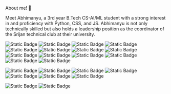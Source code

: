 About me! 👋

Meet Abhimanyu, a 3rd year B.Tech CS-AI/ML student with a strong interest in and proficiency
 with Python, CSS, and JS. Abhimanyu is not only technically skilled but also holds a 
 leadership position as the coordinator of the Srijan technical club at their university.

![Static Badge](https://img.shields.io/badge/Python-blue?style=for-the-badge&logo=python&logoColor=yellow)
![Static Badge](https://img.shields.io/badge/MySQL-%234479A1?style=for-the-badge&logo=mysql&logoColor=white)
![Static Badge](https://img.shields.io/badge/Git-%23F05032?style=for-the-badge&logo=git&logoColor=white)
![Static Badge](https://img.shields.io/badge/Github-%23181717?style=for-the-badge&logo=github&logoColor=white)
![Static Badge](https://img.shields.io/badge/replit-%23F26207?style=for-the-badge&logo=replit&logoColor=white)
![Static Badge](https://img.shields.io/badge/Java-%23000000?style=for-the-badge&logo=OpenJDK)
![Static Badge](https://img.shields.io/badge/Javascript-%23F7DF1E?style=for-the-badge&logo=javascript&logoColor=black)
![Static Badge](https://img.shields.io/badge/C-%23A8B9CC?style=for-the-badge&logo=C&logoColor=white)
![Static Badge](https://img.shields.io/badge/C%2B%2B-%2300599C?style=for-the-badge&logo=C%2B%2B&logoColor=white)
![Static Badge](https://img.shields.io/badge/HTML-%23E34F26?style=for-the-badge&logo=html5&logoColor=white)
![Static Badge](https://img.shields.io/badge/CSS-%231572B6?style=for-the-badge&logo=CSS3&logoColor=white)
![Static Badge](https://img.shields.io/badge/Pandas-blue?style=for-the-badge&logo=pandas)
![Static Badge](https://img.shields.io/badge/scikitlearn-black?style=for-the-badge&logo=scikitlearn&logoColor=yellow)
![Static Badge](https://img.shields.io/badge/Numpy-black?style=for-the-badge&logo=numpy&logoColor=yellow)

![Static Badge](https://img.shields.io/badge/VS%20Code-%23007ACC?style=for-the-badge&logo=visualstudiocode&logoColor=white)
![Static Badge](https://img.shields.io/badge/Atom-%2366595C?style=for-the-badge&logo=atom&logoColor=white)
![Static Badge](https://img.shields.io/badge/Eclipse-%232C2255?style=for-the-badge&logo=eclipseide&logoColor=white)
![Static Badge](https://img.shields.io/badge/Pycharm-%23000000?style=for-the-badge&logo=pycharm&logoColor=white)
![Static Badge](https://img.shields.io/badge/Jetbrains-%23000000?style=for-the-badge&logo=jetbrains&logoColor=white)
![Static Badge](https://img.shields.io/badge/Spyder-red?style=for-the-badge&logo=spyderide&logoColor=black)
![Static Badge](https://img.shields.io/badge/jupyter-orange?style=for-the-badge&logo=jupyter&logoColor=black)

![Static Badge](https://img.shields.io/badge/Windows-%230078D6?style=for-the-badge&logo=windows10)
![Static Badge](https://img.shields.io/badge/macos-%23000000?style=for-the-badge&logo=macos&logoColor=white)
